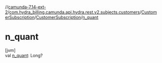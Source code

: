 //[camunda-7.14-ext-2](../../../../index.md)/[com.hydra_billing.camunda.api.hydra.rest.v2.subjects.customers](../../index.md)/[CustomerSubscription](../index.md)/[CustomerSubscription](index.md)/[n_quant](n_quant.md)

# n_quant

[jvm]\
val [n_quant](n_quant.md): Long?
